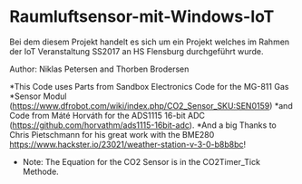 # Raumluftsensor-mit-Windows-IoT
Bei dem diesem Projekt handelt es sich um ein Projekt welches im Rahmen der IoT Veranstaltung SS2017 an HS Flensburg durchgeführt wurde.


 Author: Niklas Petersen and Thorben Brodersen
           
 *This Code uses Parts from Sandbox Electronics Code for the MG-811 Gas
 *Sensor Modul (https://www.dfrobot.com/wiki/index.php/CO2_Sensor_SKU:SEN0159) 
 *and Code from Máté Horváth for the ADS1115 16-bit ADC (https://github.com/horvathm/ads1115-16bit-adc).
 *And a big Thanks to Chris Pietschmann for his great work with the BME280 https://www.hackster.io/23021/weather-station-v-3-0-b8b8bc!

 * Note:    The Equation for the CO2 Sensor is in the CO2Timer_Tick Methode. 
